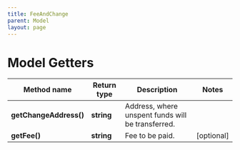 ```yaml
---
title: FeeAndChange
parent: Model
layout: page
---
```


# Model Getters

Method name | Return type | Description | Notes
------------ | ------------- | ------------- | -------------
**getChangeAddress()** | **string** | Address, where unspent funds will be transferred. |
**getFee()** | **string** | Fee to be paid. | [optional]

